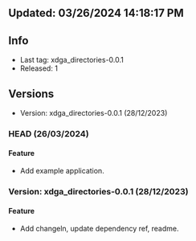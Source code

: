 ## Updated: 03/26/2024 14:18:17 PM

## Info

- Last tag: xdga_directories-0.0.1
- Released: 1

## Versions

- Version: xdga_directories-0.0.1 (28/12/2023)

### HEAD (26/03/2024)

#### Feature

- Add example application.

### Version: xdga_directories-0.0.1 (28/12/2023)

#### Feature

- Add changeln, update dependency ref, readme.
